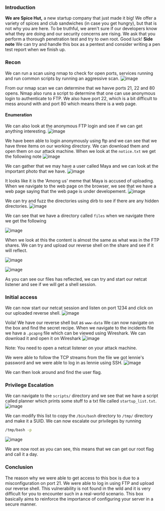 ### Introduction
**We are Spice Hut,** a new startup company that just made it big! We offer a variety of spices and club sandwiches (in case you get hungry), but that is not why you are here. To be truthful, we aren't sure if our developers know what they are doing and our security concerns are rising. We ask that you perform a thorough penetration test and try to own root. Good luck!
**Side note**
We can try and handle this box as a pentest and consider writing a pen test report when we finish up.
### Recon
We can run a scan using nmap to check for open ports, services running and run common scripts by running an aggressive scan.
![image](https://github.com/kiiru4reals/writeups/blob/main/startup/screenshots/nmap_agressive_scan.png?raw=true)

From our nmap scan we can determine that we havve ports 21, 22 and 80 opens. Nmap also runs a script to determine that one can use anonymous login to authenticate to FTP. 
We also have port 22, which is a bit difficult to mess around with and port 80 which means there is a web page.
#### Enumeration
We can also look at the anonymous FTP login and see if we can get anything interesting.
![image](https://github.com/kiiru4reals/writeups/blob/main/startup/screenshots/anonymous_ftp_login.png?raw=true)

We have been able to login anonymously using ftp and we can see that we have three items on our working directory. We can download them and open them on our attack machine.
When we look at the `notice.txt` we get the following note
 ![image](https://github.com/kiiru4reals/writeups/blob/main/startup/screenshots/notice_file.png?raw=true)

We can gather that we may have a user called Maya and we can look at the important photo that we have.
 ![image](https://github.com/kiiru4reals/writeups/blob/main/startup/screenshots/important_image.png?raw=true)

It looks like it is the 'Among us' meme that Maya is accused of uploading. When we navigate to the web page on the browser, we see that we have a web page saying that the web page is under developement. 
![image](https://github.com/kiiru4reals/writeups/blob/main/startup/screenshots/web_page_index.png?raw=true)

We can try and fuzz the directories using dirb to see if there are any hidden directories.
![image](https://github.com/kiiru4reals/writeups/blob/main/startup/screenshots/fuzzing.png?raw=true)

We can see that we have a directory called `files` when we navigate there we get the following 

![image](https://github.com/kiiru4reals/writeups/blob/main/startup/screenshots/ftp_directory.png?raw=true)

When we look at this the content is almost the same as what was in the FTP shares. We can try and upload our reverse shell on the share and see if it will reflect.

![image](https://github.com/kiiru4reals/writeups/blob/main/startup/screenshots/upload_shell_ftp.png?raw=true)

![image](https://github.com/kiiru4reals/writeups/blob/main/startup/screenshots/uploaded_reverse_shell.png?raw=true)

As you can see our files has reflected, we can try and start our netcat listener and see if we will get a shell session.
### Initial access
We can now start our netcat session and listen on port 1234 and click on our uploaded reverse shell.
![image](https://github.com/kiiru4reals/writeups/blob/main/startup/screenshots/reverse_shell_session.png?raw=true)

Voila! We have our reverse shell but as `www-data` We can now navigate on the box and find the secret recipe.
When we navigate to the incidents file we have a `.pcapng` file which can be viewed using Wireshark. We can download it and open it on Wireshark
![image](https://github.com/kiiru4reals/writeups/blob/main/startup/screenshots/download_pcapng.png?raw=true)

Note: You need to open a netcat listener on your attack machine.

We were able to follow the TCP streams from the file we got lennie's password and we were able to log in as lennie using SSH.
![image](https://github.com/kiiru4reals/writeups/blob/main/startup/screenshots/login_as_lennie.png?raw=true)

We can then look around and find the user flag.

### Privilege Escalation
We can navigate to the `scripts/` directory and we see that we have a script called planner which prints some stuff to a txt file called `startup_list.txt`.
![image](https://github.com/kiiru4reals/writeups/blob/main/startup/screenshots/scripts_directory.png?raw=true)


We can modify this list to copy the `/bin/bash` directory to `/tmp/` directory and make it a SUID.
We can now escalate our privileges by running 
```sh
/tmp/bash -p
```

![image](https://github.com/kiiru4reals/writeups/blob/main/startup/screenshots/escalated_privileges.png?raw=true)

We are now root as you can see, this means that we can get our root flag and call it a day.

### Conclusion
The reason why we were able to get access to this box is due to a misconfiguration on port 21. We were able to log in using FTP and upload our reverse shell. This vulnerability is not found in the wild and it is very difficult for you to encounter such in a real-world scenario. This box basically aims to reinforce the importance of configuring your server in a secure manner.
